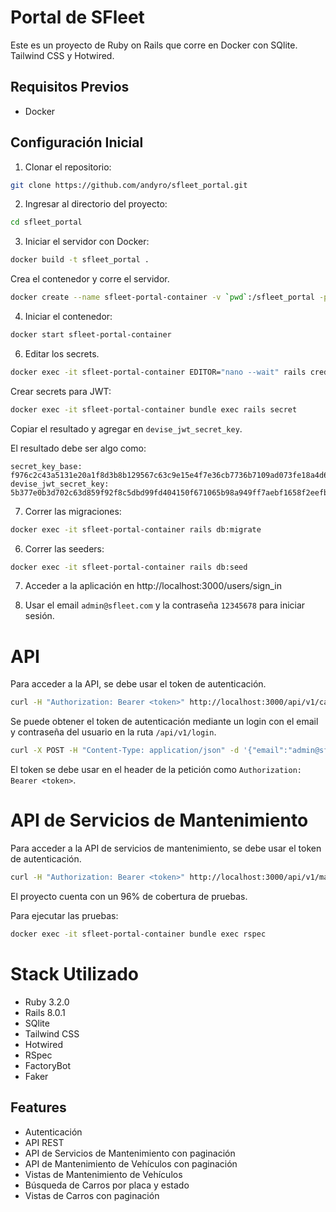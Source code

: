 # Portal de SFleet

Este es un proyecto de Ruby on Rails que corre en Docker con SQlite.
Tailwind CSS y Hotwired.

## Requisitos Previos

* Docker

## Configuración Inicial

1. Clonar el repositorio:

```bash
git clone https://github.com/andyro/sfleet_portal.git
```

2. Ingresar al directorio del proyecto:

```bash
cd sfleet_portal
```

3. Iniciar el servidor con Docker:

```bash
docker build -t sfleet_portal .
```

Crea el contenedor y corre el servidor.

```bash
docker create --name sfleet-portal-container -v `pwd`:/sfleet_portal -p 3000:3000 sfleet-portal
```

4. Iniciar el contenedor:

```bash
docker start sfleet-portal-container
```

6. Editar los secrets.

```bash
docker exec -it sfleet-portal-container EDITOR="nano --wait" rails credentials:edit
```

Crear secrets para JWT:

```bash
docker exec -it sfleet-portal-container bundle exec rails secret
```

Copiar el resultado y agregar en `devise_jwt_secret_key`.


El resultado debe ser algo como:

```
secret_key_base: f976c2c43a5131e20a1f8d3b8b129567c63c9e15e4f7e36cb7736b7109ad073fe18a4d6ffa077b6e0db63d9408deaceb31d625e54c1b0cfe0d88fd1cb6bef7e1
devise_jwt_secret_key: 5b377e0b3d702c63d859f92f8c5dbd99fd404150f671065b98a949ff7aebf1658f2eefb38070cd42ae86bfc85751a2ccb9e3a5cd422597d9d37af027eebbd9ef
```

7. Correr las migraciones:

```bash
docker exec -it sfleet-portal-container rails db:migrate
```

6. Correr las seeders:

```bash
docker exec -it sfleet-portal-container rails db:seed
```

7. Acceder a la aplicación en http://localhost:3000/users/sign_in

8. Usar el email `admin@sfleet.com` y la contraseña `12345678` para iniciar sesión.

# API

Para acceder a la API, se debe usar el token de autenticación.

```bash
curl -H "Authorization: Bearer <token>" http://localhost:3000/api/v1/cars
```

Se puede obtener el token de autenticación mediante un login con el email y contraseña del usuario en la ruta `/api/v1/login`.

```bash
curl -X POST -H "Content-Type: application/json" -d '{"email":"admin@sfleet.com","password":"12345678"}' http://localhost:3000/api/v1/login
```

El token se debe usar en el header de la petición como `Authorization: Bearer <token>`.

# API de Servicios de Mantenimiento

Para acceder a la API de servicios de mantenimiento, se debe usar el token de autenticación.

```bash
curl -H "Authorization: Bearer <token>" http://localhost:3000/api/v1/maintenance_services
```

El proyecto cuenta con un 96% de cobertura de pruebas.

Para ejecutar las pruebas:

```bash
docker exec -it sfleet-portal-container bundle exec rspec
```

# Stack Utilizado

* Ruby 3.2.0
* Rails 8.0.1
* SQlite
* Tailwind CSS
* Hotwired
* RSpec
* FactoryBot
* Faker

## Features

* Autenticación
* API REST
* API de Servicios de Mantenimiento con paginación
* API de Mantenimiento de Vehículos con paginación
* Vistas de Mantenimiento de Vehículos
* Búsqueda de Carros por placa y estado
* Vistas de Carros con paginación




